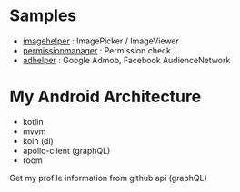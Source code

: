 # Samples

- [imagehelper](../../../imagehelper/) : ImagePicker / ImageViewer
- [permissionmanager](../../../permissionmanager/) : Permission check
- [adhelper](../../../adhelper/) : Google Admob, Facebook AudienceNetwork


# My Android Architecture

- kotlin
- mvvm
- koin (di)
- apollo-client (graphQL)
- room

Get my profile information from github api (graphQL)
